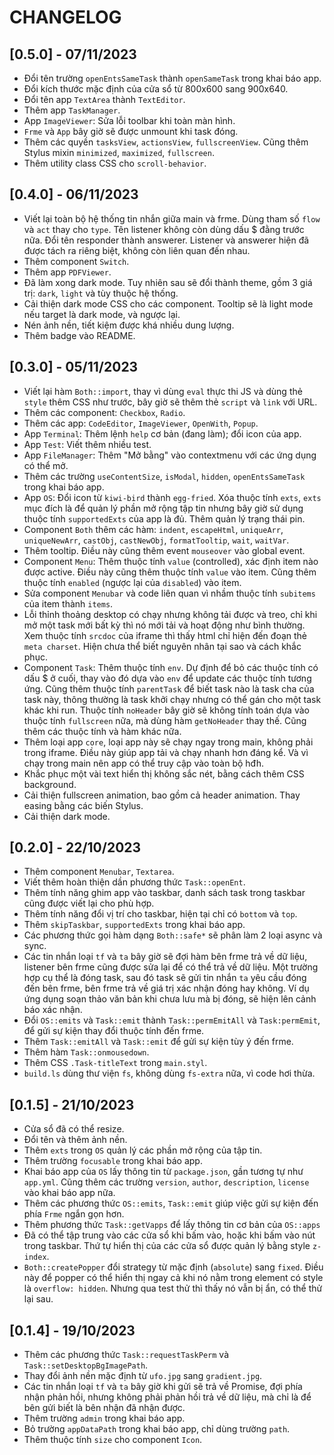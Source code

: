 # CHANGELOG

## [0.5.0] - 07/11/2023

- Đổi tên trường `openEntsSameTask` thành `openSameTask` trong khai báo app.
- Đổi kích thước mặc định của cửa sổ từ 800x600 sang 900x640.
- Đổi tên app `TextArea` thành `TextEditor`.
- Thêm app `TaskManager`.
- App `ImageViewer`: Sửa lỗi toolbar khi toàn màn hình.
- `Frme` và `App` bây giờ sẽ được unmount khi task đóng.
- Thêm các quyền `tasksView`, `actionsView`, `fullscreenView`. Cũng thêm Stylus mixin `minimized`, `maximized`, `fullscreen`.
- Thêm utility class CSS cho `scroll-behavior`.

## [0.4.0] - 06/11/2023

- Viết lại toàn bộ hệ thống tin nhắn giữa main và frme. Dùng tham số `flow` và `act` thay cho `type`. Tên listener không còn dùng dấu $ đằng trước nữa. Đổi tên responder thành answerer. Listener và answerer hiện đã được tách ra riêng biệt, không còn liên quan đến nhau.
- Thêm component `Switch`.
- Thêm app `PDFViewer`.
- Đã làm xong dark mode. Tuy nhiên sau sẽ đổi thành theme, gồm 3 giá trị: `dark`, `light` và tùy thuộc hệ thống.
- Cải thiện dark mode CSS cho các component. Tooltip sẽ là light mode nếu target là dark mode, và ngược lại.
- Nén ảnh nền, tiết kiệm được khá nhiều dung lượng.
- Thêm badge vào README.

## [0.3.0] - 05/11/2023

- Viết lại hàm `Both::import`, thay vì dùng `eval` thực thi JS và dùng thẻ `style` thêm CSS như trước, bây giờ sẽ thêm thẻ `script` và `link` với URL.
- Thêm các component: `Checkbox`, `Radio`.
- Thêm các app: `CodeEditor`, `ImageViewer`, `OpenWith`, `Popup`.
- App `Terminal`: Thêm lệnh `help` cơ bản (đang làm); đổi icon của app.
- App `Test`: Viết thêm nhiều test.
- App `FileManager`: Thêm "Mở bằng" vào contextmenu với các ứng dụng có thể mở.
- Thêm các trường `useContentSize`, `isModal`, `hidden`, `openEntsSameTask` trong khai báo app.
- App `OS`: Đổi icon từ `kiwi-bird` thành `egg-fried`. Xóa thuộc tính `exts`, `exts` mục đích là để quản lý phần mở rộng tập tin nhưng bây giờ sử dụng thuộc tính `supportedExts` của app là đủ. Thêm quản lý trạng thái pin.
- Component `Both` thêm các hàm: `indent`, `escapeHtml`, `uniqueArr`, `uniqueNewArr`, `castObj`, `castNewObj`, `formatTooltip`, `wait`, `waitVar`.
- Thêm tooltip. Điều này cũng thêm event `mouseover` vào global event.
- Component `Menu`: Thêm thuộc tính `value` (controlled), xác định item nào được active. Điều này cũng thêm thuộc tính `value` vào item. Cũng thêm thuộc tính `enabled` (ngược lại của `disabled`) vào item.
- Sửa component `Menubar` và code liên quan vì nhầm thuộc tính `subitems` của item thành `items`.
- Lỗi thỉnh thoảng desktop có chạy nhưng không tải được và treo, chỉ khi mở một task mới bất kỳ thì nó mới tải và hoạt động như bình thường. Xem thuộc tính `srcdoc` của iframe thì thấy html chỉ hiện đến đoạn thẻ `meta charset`. Hiện chưa thể biết nguyên nhân tại sao và cách khắc phục.
- Component `Task`: Thêm thuộc tính `env`. Dự định để bỏ các thuộc tính có dấu $ ở cuối, thay vào đó dựa vào `env` để update các thuộc tính tương ứng. Cũng thêm thuộc tính `parentTask` để biết task nào là task cha của task này, thông thường là task khởi chạy nhưng có thể gán cho một task khác khi run. Thuộc tính `noHeader` bây giờ sẽ không tính toán dựa vào thuộc tính `fullscreen` nữa, mà dùng hàm `getNoHeader` thay thế. Cũng thêm các thuộc tính và hàm khác nữa.
- Thêm loại app `core`, loại app này sẽ chạy ngay trong main, không phải trong iframe. Điều này giúp app tải và chạy nhanh hơn đáng kể. Và vì chạy trong main nên app có thể truy cập vào toàn bộ hđh.
- Khắc phục một vài text hiển thị không sắc nét, bằng cách thêm CSS background.
- Cải thiện fullscreen animation, bao gồm cả header animation. Thay easing bằng các biến Stylus.
- Cải thiện dark mode.

## [0.2.0] - 22/10/2023

- Thêm component `Menubar`, `Textarea`.
- Viết thêm hoàn thiện dần phương thức `Task::openEnt`.
- Thêm tính năng ghim app vào taskbar, danh sách task trong taskbar cũng được viết lại cho phù hợp.
- Thêm tính năng đổi vị trí cho taskbar, hiện tại chỉ có `bottom` và `top`.
- Thêm `skipTaskbar`, `supportedExts` trong khai báo app.
- Các phương thức gọi hàm dạng `Both::safe*` sẽ phân làm 2 loại async và sync.
- Các tin nhắn loại `tf` và `ta` bây giờ sẽ đợi hàm bên frme trả về dữ liệu, listener bên frme cũng được sửa lại để có thể trả về dữ liệu. Một trường hợp cụ thể là đóng task, sau đó task sẽ gửi tin nhắn `ta` yêu cầu đóng đến bên frme, bên frme trả về giá trị xác nhận đóng hay không. Ví dụ ứng dụng soạn thảo văn bản khi chưa lưu mà bị đóng, sẽ hiện lên cảnh báo xác nhận.
- Đổi `OS::emits` và `Task::emit` thành `Task::permEmitAll` và `Task:permEmit`, để gửi sự kiện thay đổi thuộc tính đến frme.
- Thêm `Task::emitAll` và `Task::emit` để gửi sự kiện tùy ý đến frme.
- Thêm hàm `Task::onmousedown`.
- Thêm CSS `.Task-titleText` trong `main.styl`.
- `build.ls` dùng thư viện `fs`, không dùng `fs-extra` nữa, vì code hơi thừa.

## [0.1.5] - 21/10/2023

- Cửa sổ đã có thể resize.
- Đổi tên và thêm ảnh nền.
- Thêm `exts` trong `OS` quản lý các phần mở rộng của tập tin.
- Thêm trường `focusable` trong khai báo app.
- Khai báo app của `OS` lấy thông tin từ `package.json`, gần tương tự như `app.yml`. Cũng thêm các trường `version`, `author`, `description`, `license` vào khai báo app nữa.
- Thêm các phương thức `OS::emits`, `Task::emit` giúp việc gửi sự kiện đến phía `Frme` ngắn gọn hơn.
- Thêm phương thức `Task::getVapps` để lấy thông tin cơ bản của `OS::apps`
- Đã có thể tập trung vào các cửa sổ khi bấm vào, hoặc khi bấm vào nút trong taskbar. Thứ tự hiển thị của các cửa sổ được quản lý bằng style `z-index`.
- `Both::createPopper` đổi strategy từ mặc định (`absolute`) sang `fixed`. Điều này để popper có thể hiển thị ngay cả khi nó nằm trong element có style là `overflow: hidden`. Nhưng qua test thử thì thấy nó vẫn bị ẩn, có thể thử lại sau.

## [0.1.4] - 19/10/2023

- Thêm các phương thức `Task::requestTaskPerm` và `Task::setDesktopBgImagePath`.
- Thay đổi ảnh nền mặc định từ `ufo.jpg` sang `gradient.jpg`.
- Các tin nhắn loại `tf` và `ta` bây giờ khi gửi sẽ trả về Promise, đợi phía nhận phản hồi, nhưng không phải phản hồi trả về dữ liệu, mà chỉ là để bên gửi biết là bên nhận đã nhận được.
- Thêm trường `admin` trong khai báo app.
- Bỏ trường `appDataPath` trong khai báo app, chỉ dùng trường `path`.
- Thêm thuộc tính `size` cho component `Icon`.
